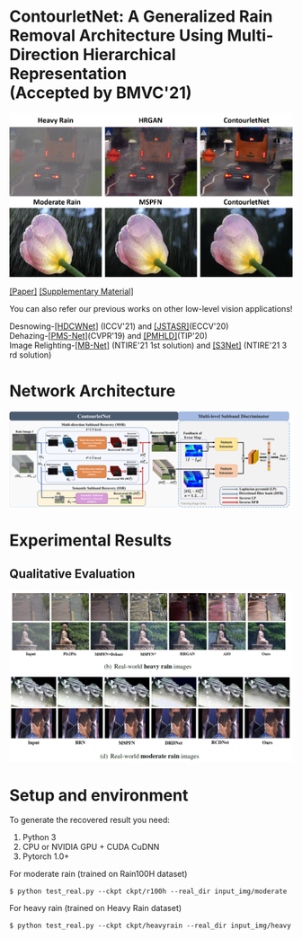 # ContourletNet: A Generalized Rain Removal Architecture Using Multi-Direction Hierarchical Representation<br> (Accepted by BMVC'21)


![image](/img_repo/example.png)


[[Paper]](https://www.bmvc2021-virtualconference.com/assets/papers/0491.pdf)
[[Supplementary Material]](https://www.bmvc2021-virtualconference.com/assets/supp/0491_supp.zip)
<!-- [[Slide Download]](https://ntucc365-my.sharepoint.com/:b:/g/personal/f05943089_ntu_edu_tw/EVUaKr-l1UNDoUeuInao0RkB6kv5MDMfUcUCNp96rRZeTA?e=5LYZSC) -->

You can also refer our previous works on other low-level vision applications!

Desnowing-[[HDCWNet]](https://github.com/weitingchen83/ICCV2021-Single-Image-Desnowing-HDCWNet) (ICCV'21) and [[JSTASR]](https://github.com/weitingchen83/JSTASR-DesnowNet-ECCV-2020)(ECCV'20)<br>
Dehazing-[[PMS-Net]](https://github.com/weitingchen83/PMS-Net)(CVPR'19) and [[PMHLD]](https://github.com/weitingchen83/Dehazing-PMHLD-Patch-Map-Based-Hybrid-Learning-DehazeNet-for-Single-Image-Haze-Removal-TIP-2020)(TIP'20)<br>
Image Relighting-[[MB-Net]](https://github.com/weitingchen83/NTIRE2021-Depth-Guided-Image-Relighting-MBNet) (NTIRE'21 1st solution) and [[S3Net]](https://github.com/dectrfov/NTIRE-2021-Depth-Guided-Image-Any-to-Any-relighting) (NTIRE'21 3 rd solution)<br>


# Network Architecture

![image](/img_repo/architecture.png)



# Experimental Results
## Qualitative Evaluation
![image](/img_repo/qualitative_heavy.png)
![image](/img_repo/qualitative_moderate.png)

# Setup and environment

To generate the recovered result you need:

1. Python 3
2. CPU or NVIDIA GPU + CUDA CuDNN
3. Pytorch 1.0+

For moderate rain (trained on Rain100H dataset)
```
$ python test_real.py --ckpt ckpt/r100h --real_dir input_img/moderate
```

For heavy rain (trained on Heavy Rain dataset)
```
$ python test_real.py --ckpt ckpt/heavyrain --real_dir input_img/heavy
```
